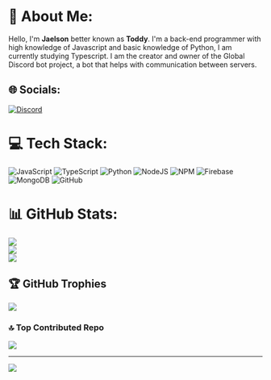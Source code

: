 # 💫 About Me:
Hello, I'm **Jaelson** better known as **Toddy**. I'm a back-end programmer with high knowledge of Javascript and basic knowledge of Python, I am currently studying Typescript. I am the creator and owner of the Global Discord bot project, a bot that helps with communication between servers.<br>


## 🌐 Socials:
[![Discord](https://img.shields.io/badge/Discord-%237289DA.svg?logo=discord&logoColor=white)](https://discord.gg/toddy.gg) 

# 💻 Tech Stack:
![JavaScript](https://img.shields.io/badge/javascript-%23323330.svg?style=flat-square&logo=javascript&logoColor=%23F7DF1E) ![TypeScript](https://img.shields.io/badge/typescript-%23007ACC.svg?style=flat-square&logo=typescript&logoColor=white) ![Python](https://img.shields.io/badge/python-3670A0?style=flat-square&logo=python&logoColor=ffdd54) ![NodeJS](https://img.shields.io/badge/node.js-6DA55F?style=flat-square&logo=node.js&logoColor=white) ![NPM](https://img.shields.io/badge/NPM-%23CB3837.svg?style=flat-square&logo=npm&logoColor=white) ![Firebase](https://img.shields.io/badge/firebase-a08021?style=flat-square&logo=firebase&logoColor=ffcd34) ![MongoDB](https://img.shields.io/badge/MongoDB-%234ea94b.svg?style=flat-square&logo=mongodb&logoColor=white) ![GitHub](https://img.shields.io/badge/github-%23121011.svg?style=flat-square&logo=github&logoColor=white)
# 📊 GitHub Stats:
![](https://github-readme-stats.vercel.app/api?username=toddy007&theme=react&hide_border=false&include_all_commits=true&count_private=true)<br/>
![](https://github-readme-streak-stats.herokuapp.com/?user=toddy007&theme=react&hide_border=false)<br/>
![](https://github-readme-stats.vercel.app/api/top-langs/?username=toddy007&theme=react&hide_border=false&include_all_commits=true&count_private=true&layout=compact)

## 🏆 GitHub Trophies
![](https://github-profile-trophy.vercel.app/?username=toddy007&theme=react&no-frame=true&no-bg=false&margin-w=4)

### 🔝 Top Contributed Repo
![](https://github-contributor-stats.vercel.app/api?username=toddy007&limit=5&theme=react&combine_all_yearly_contributions=true)

---
[![](https://visitcount.itsvg.in/api?id=toddy007&icon=6&color=8)](https://visitcount.itsvg.in)

<!-- Proudly created with GPRM ( https://gprm.itsvg.in ) -->